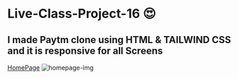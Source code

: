 # Live-Class-Project-16 😍
## I made Paytm clone using HTML &amp; TAILWIND CSS and it is responsive for all Screens
[HomePage](https://rajesh-project-16-educational-purpose.netlify.app/)
![homepage-img](https://user-images.githubusercontent.com/111434481/205358960-4c9ab0f6-1385-40fb-9306-1c23504be904.png)
